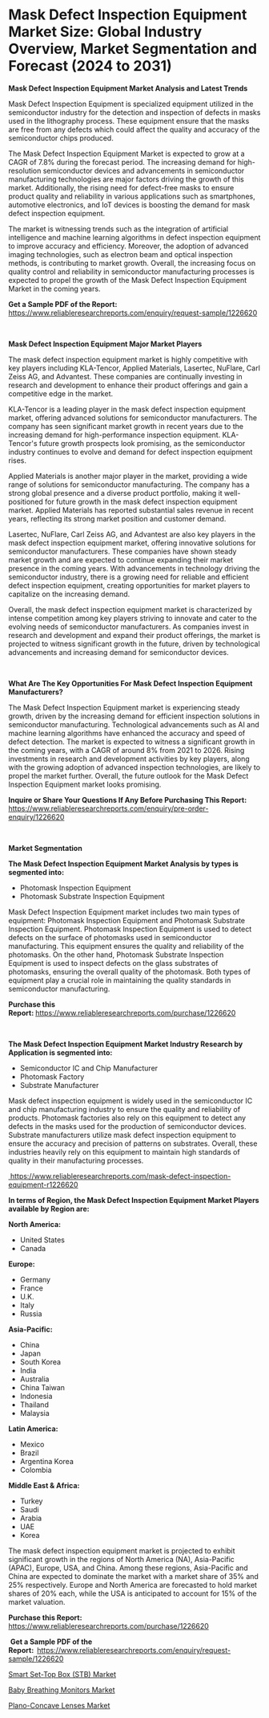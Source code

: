 <p><h1>Mask Defect Inspection Equipment Market Size: Global Industry Overview, Market Segmentation and Forecast (2024 to 2031)</h1></p><p><strong>Mask Defect Inspection Equipment Market Analysis and Latest Trends</strong></p>
<p><p>Mask Defect Inspection Equipment is specialized equipment utilized in the semiconductor industry for the detection and inspection of defects in masks used in the lithography process. These equipment ensure that the masks are free from any defects which could affect the quality and accuracy of the semiconductor chips produced.</p><p>The Mask Defect Inspection Equipment Market is expected to grow at a CAGR of 7.8% during the forecast period. The increasing demand for high-resolution semiconductor devices and advancements in semiconductor manufacturing technologies are major factors driving the growth of this market. Additionally, the rising need for defect-free masks to ensure product quality and reliability in various applications such as smartphones, automotive electronics, and IoT devices is boosting the demand for mask defect inspection equipment.</p><p>The market is witnessing trends such as the integration of artificial intelligence and machine learning algorithms in defect inspection equipment to improve accuracy and efficiency. Moreover, the adoption of advanced imaging technologies, such as electron beam and optical inspection methods, is contributing to market growth. Overall, the increasing focus on quality control and reliability in semiconductor manufacturing processes is expected to propel the growth of the Mask Defect Inspection Equipment Market in the coming years.</p></p>
<p><strong>Get a Sample PDF of the Report:&nbsp;</strong> <a href="https://www.reliableresearchreports.com/enquiry/request-sample/1226620">https://www.reliableresearchreports.com/enquiry/request-sample/1226620</a></p>
<p>&nbsp;</p>
<p><strong>Mask Defect Inspection Equipment Major Market Players</strong></p>
<p><p>The mask defect inspection equipment market is highly competitive with key players including KLA-Tencor, Applied Materials, Lasertec, NuFlare, Carl Zeiss AG, and Advantest. These companies are continually investing in research and development to enhance their product offerings and gain a competitive edge in the market.</p><p>KLA-Tencor is a leading player in the mask defect inspection equipment market, offering advanced solutions for semiconductor manufacturers. The company has seen significant market growth in recent years due to the increasing demand for high-performance inspection equipment. KLA-Tencor's future growth prospects look promising, as the semiconductor industry continues to evolve and demand for defect inspection equipment rises.</p><p>Applied Materials is another major player in the market, providing a wide range of solutions for semiconductor manufacturing. The company has a strong global presence and a diverse product portfolio, making it well-positioned for future growth in the mask defect inspection equipment market. Applied Materials has reported substantial sales revenue in recent years, reflecting its strong market position and customer demand.</p><p>Lasertec, NuFlare, Carl Zeiss AG, and Advantest are also key players in the mask defect inspection equipment market, offering innovative solutions for semiconductor manufacturers. These companies have shown steady market growth and are expected to continue expanding their market presence in the coming years. With advancements in technology driving the semiconductor industry, there is a growing need for reliable and efficient defect inspection equipment, creating opportunities for market players to capitalize on the increasing demand.</p><p>Overall, the mask defect inspection equipment market is characterized by intense competition among key players striving to innovate and cater to the evolving needs of semiconductor manufacturers. As companies invest in research and development and expand their product offerings, the market is projected to witness significant growth in the future, driven by technological advancements and increasing demand for semiconductor devices.</p></p>
<p>&nbsp;</p>
<p><strong>What Are The Key Opportunities For Mask Defect Inspection Equipment Manufacturers?</strong></p>
<p><p>The Mask Defect Inspection Equipment market is experiencing steady growth, driven by the increasing demand for efficient inspection solutions in semiconductor manufacturing. Technological advancements such as AI and machine learning algorithms have enhanced the accuracy and speed of defect detection. The market is expected to witness a significant growth in the coming years, with a CAGR of around 8% from 2021 to 2026. Rising investments in research and development activities by key players, along with the growing adoption of advanced inspection technologies, are likely to propel the market further. Overall, the future outlook for the Mask Defect Inspection Equipment market looks promising.</p></p>
<p><strong>Inquire or Share Your Questions If Any Before Purchasing This Report:</strong> <a href="https://www.reliableresearchreports.com/enquiry/pre-order-enquiry/1226620">https://www.reliableresearchreports.com/enquiry/pre-order-enquiry/1226620</a></p>
<p>&nbsp;</p>
<p><strong>Market Segmentation</strong></p>
<p><strong>The Mask Defect Inspection Equipment Market Analysis by types is segmented into:</strong></p>
<p><ul><li>Photomask Inspection Equipment</li><li>Photomask Substrate Inspection Equipment</li></ul></p>
<p><p>Mask Defect Inspection Equipment market includes two main types of equipment: Photomask Inspection Equipment and Photomask Substrate Inspection Equipment. Photomask Inspection Equipment is used to detect defects on the surface of photomasks used in semiconductor manufacturing. This equipment ensures the quality and reliability of the photomasks. On the other hand, Photomask Substrate Inspection Equipment is used to inspect defects on the glass substrates of photomasks, ensuring the overall quality of the photomask. Both types of equipment play a crucial role in maintaining the quality standards in semiconductor manufacturing.</p></p>
<p><strong>Purchase this Report:&nbsp;</strong><a href="https://www.reliableresearchreports.com/purchase/1226620">https://www.reliableresearchreports.com/purchase/1226620</a></p>
<p>&nbsp;</p>
<p><strong>The Mask Defect Inspection Equipment Market Industry Research by Application is segmented into:</strong></p>
<p><ul><li>Semiconductor IC and Chip Manufacturer</li><li>Photomask Factory</li><li>Substrate Manufacturer</li></ul></p>
<p><p>Mask defect inspection equipment is widely used in the semiconductor IC and chip manufacturing industry to ensure the quality and reliability of products. Photomask factories also rely on this equipment to detect any defects in the masks used for the production of semiconductor devices. Substrate manufacturers utilize mask defect inspection equipment to ensure the accuracy and precision of patterns on substrates. Overall, these industries heavily rely on this equipment to maintain high standards of quality in their manufacturing processes.</p></p>
<p><a href="https://www.reliableresearchreports.com/mask-defect-inspection-equipment-r1226620">&nbsp;https://www.reliableresearchreports.com/mask-defect-inspection-equipment-r1226620</a></p>
<p><strong>In terms of Region, the Mask Defect Inspection Equipment Market Players available by Region are:</strong></p>
<p>
    <p> <strong> North America: </strong>
        <ul>
            <li>United States</li>
            <li>Canada</li>
        </ul>
        </p> 
    <p> <strong> Europe: </strong>
        <ul>
            <li>Germany</li>
            <li>France</li>
            <li>U.K.</li>
            <li>Italy</li>
            <li>Russia</li>
        </ul>
        </p> 
    <p> <strong> Asia-Pacific: </strong>
        <ul>
            <li>China</li>
            <li>Japan</li>
            <li>South Korea</li>
            <li>India</li>
            <li>Australia</li>
            <li>China Taiwan</li>
            <li>Indonesia</li>
            <li>Thailand</li>
            <li>Malaysia</li>
        </ul>
        </p> 
    <p> <strong> Latin America: </strong>
        <ul>
            <li>Mexico</li>
            <li>Brazil</li>
            <li>Argentina Korea</li>
            <li>Colombia</li>
        </ul>
        </p> 
    <p> <strong> Middle East & Africa: </strong>
        <ul>
            <li>Turkey</li>
            <li>Saudi</li>
            <li>Arabia</li>
            <li>UAE</li>
            <li>Korea</li>
        </ul>
    </p>
    </p>
<p><p>The mask defect inspection equipment market is projected to exhibit significant growth in the regions of North America (NA), Asia-Pacific (APAC), Europe, USA, and China. Among these regions, Asia-Pacific and China are expected to dominate the market with a market share of 35% and 25% respectively. Europe and North America are forecasted to hold market shares of 20% each, while the USA is anticipated to account for 15% of the market valuation.</p></p>
<p><strong>Purchase this Report: </strong><a href="https://www.reliableresearchreports.com/purchase/1226620">https://www.reliableresearchreports.com/purchase/1226620</a></p>
<p>&nbsp;<strong>Get a Sample PDF of the Report:&nbsp;&nbsp;</strong><a href="https://www.reliableresearchreports.com/enquiry/request-sample/1226620">https://www.reliableresearchreports.com/enquiry/request-sample/1226620</a></p>
<p><strong></strong></p>
<p><p><a href="https://github.com/polesdua1/Market-Research-Report-List-1/blob/main/smart-set-top-box-stb-market.md">Smart Set-Top Box (STB) Market</a></p><p><a href="https://issuu.com/reportprime-2/docs/baby-breathing-monitors-market-size-2030.pptx">Baby Breathing Monitors Market</a></p><p><a href="https://github.com/GaryrankliznmwoXff/Market-Research-Report-List-1/blob/main/plano-concave-lenses-market.md">Plano-Concave Lenses Market</a></p></p>